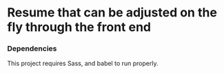 # Resume that can be adjusted on the fly through the front end

### Dependencies

This project requires Sass, and babel to run properly.
